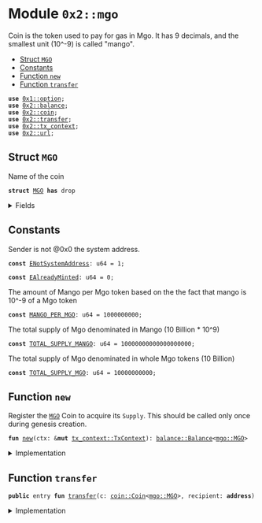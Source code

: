 
<a name="0x2_mgo"></a>

# Module `0x2::mgo`

Coin<MGO> is the token used to pay for gas in Mgo.
It has 9 decimals, and the smallest unit (10^-9) is called "mango".


-  [Struct `MGO`](#0x2_mgo_MGO)
-  [Constants](#@Constants_0)
-  [Function `new`](#0x2_mgo_new)
-  [Function `transfer`](#0x2_mgo_transfer)


<pre><code><b>use</b> <a href="dependencies/move-stdlib/option.md#0x1_option">0x1::option</a>;
<b>use</b> <a href="balance.md#0x2_balance">0x2::balance</a>;
<b>use</b> <a href="coin.md#0x2_coin">0x2::coin</a>;
<b>use</b> <a href="transfer.md#0x2_transfer">0x2::transfer</a>;
<b>use</b> <a href="tx_context.md#0x2_tx_context">0x2::tx_context</a>;
<b>use</b> <a href="url.md#0x2_url">0x2::url</a>;
</code></pre>



<a name="0x2_mgo_MGO"></a>

## Struct `MGO`

Name of the coin


<pre><code><b>struct</b> <a href="mgo.md#0x2_mgo_MGO">MGO</a> <b>has</b> drop
</code></pre>



<details>
<summary>Fields</summary>


<dl>
<dt>
<code>dummy_field: bool</code>
</dt>
<dd>

</dd>
</dl>


</details>

<a name="@Constants_0"></a>

## Constants


<a name="0x2_mgo_ENotSystemAddress"></a>

Sender is not @0x0 the system address.


<pre><code><b>const</b> <a href="mgo.md#0x2_mgo_ENotSystemAddress">ENotSystemAddress</a>: u64 = 1;
</code></pre>



<a name="0x2_mgo_EAlreadyMinted"></a>



<pre><code><b>const</b> <a href="mgo.md#0x2_mgo_EAlreadyMinted">EAlreadyMinted</a>: u64 = 0;
</code></pre>



<a name="0x2_mgo_MANGO_PER_MGO"></a>

The amount of Mango per Mgo token based on the the fact that mango is
10^-9 of a Mgo token


<pre><code><b>const</b> <a href="mgo.md#0x2_mgo_MANGO_PER_MGO">MANGO_PER_MGO</a>: u64 = 1000000000;
</code></pre>



<a name="0x2_mgo_TOTAL_SUPPLY_MANGO"></a>

The total supply of Mgo denominated in Mango (10 Billion * 10^9)


<pre><code><b>const</b> <a href="mgo.md#0x2_mgo_TOTAL_SUPPLY_MANGO">TOTAL_SUPPLY_MANGO</a>: u64 = 10000000000000000000;
</code></pre>



<a name="0x2_mgo_TOTAL_SUPPLY_MGO"></a>

The total supply of Mgo denominated in whole Mgo tokens (10 Billion)


<pre><code><b>const</b> <a href="mgo.md#0x2_mgo_TOTAL_SUPPLY_MGO">TOTAL_SUPPLY_MGO</a>: u64 = 10000000000;
</code></pre>



<a name="0x2_mgo_new"></a>

## Function `new`

Register the <code><a href="mgo.md#0x2_mgo_MGO">MGO</a></code> Coin to acquire its <code>Supply</code>.
This should be called only once during genesis creation.


<pre><code><b>fun</b> <a href="mgo.md#0x2_mgo_new">new</a>(ctx: &<b>mut</b> <a href="tx_context.md#0x2_tx_context_TxContext">tx_context::TxContext</a>): <a href="balance.md#0x2_balance_Balance">balance::Balance</a>&lt;<a href="mgo.md#0x2_mgo_MGO">mgo::MGO</a>&gt;
</code></pre>



<details>
<summary>Implementation</summary>


<pre><code><b>fun</b> <a href="mgo.md#0x2_mgo_new">new</a>(ctx: &<b>mut</b> TxContext): Balance&lt;<a href="mgo.md#0x2_mgo_MGO">MGO</a>&gt; {
    <b>assert</b>!(<a href="tx_context.md#0x2_tx_context_sender">tx_context::sender</a>(ctx) == @0x0, <a href="mgo.md#0x2_mgo_ENotSystemAddress">ENotSystemAddress</a>);
    <b>assert</b>!(<a href="tx_context.md#0x2_tx_context_epoch">tx_context::epoch</a>(ctx) == 0, <a href="mgo.md#0x2_mgo_EAlreadyMinted">EAlreadyMinted</a>);

    <b>let</b> (treasury, metadata) = <a href="coin.md#0x2_coin_create_currency">coin::create_currency</a>(
        <a href="mgo.md#0x2_mgo_MGO">MGO</a> {},
        9,
        b"<a href="mgo.md#0x2_mgo_MGO">MGO</a>",
        b"Mgo",
        // TODO: add appropriate description and logo <a href="url.md#0x2_url">url</a>
        b"",
        <a href="dependencies/move-stdlib/option.md#0x1_option_none">option::none</a>(),
        ctx
    );
    <a href="transfer.md#0x2_transfer_public_freeze_object">transfer::public_freeze_object</a>(metadata);
    <b>let</b> supply = <a href="coin.md#0x2_coin_treasury_into_supply">coin::treasury_into_supply</a>(treasury);
    <b>let</b> total_mgo = <a href="balance.md#0x2_balance_increase_supply">balance::increase_supply</a>(&<b>mut</b> supply, <a href="mgo.md#0x2_mgo_TOTAL_SUPPLY_MANGO">TOTAL_SUPPLY_MANGO</a>);
    <a href="balance.md#0x2_balance_destroy_supply">balance::destroy_supply</a>(supply);
    total_mgo
}
</code></pre>



</details>

<a name="0x2_mgo_transfer"></a>

## Function `transfer`



<pre><code><b>public</b> entry <b>fun</b> <a href="transfer.md#0x2_transfer">transfer</a>(c: <a href="coin.md#0x2_coin_Coin">coin::Coin</a>&lt;<a href="mgo.md#0x2_mgo_MGO">mgo::MGO</a>&gt;, recipient: <b>address</b>)
</code></pre>



<details>
<summary>Implementation</summary>


<pre><code><b>public</b> entry <b>fun</b> <a href="transfer.md#0x2_transfer">transfer</a>(c: <a href="coin.md#0x2_coin_Coin">coin::Coin</a>&lt;<a href="mgo.md#0x2_mgo_MGO">MGO</a>&gt;, recipient: <b>address</b>) {
    <a href="transfer.md#0x2_transfer_public_transfer">transfer::public_transfer</a>(c, recipient)
}
</code></pre>



</details>
